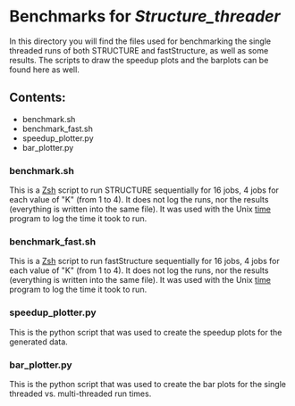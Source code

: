 # Benchmarks for *Structure_threader*

In this directory you will find the files used for benchmarking the single threaded runs of both STRUCTURE and fastStructure, as well as some results.
The scripts to draw the speedup plots and the barplots can be found here as well.


## Contents:

* benchmark.sh
* benchmark_fast.sh
* speedup_plotter.py
* bar_plotter.py


### benchmark.sh

This is a [Zsh](http://www.zsh.org/) script to run STRUCTURE sequentially for 16 jobs, 4 jobs for each value of "K" (from 1 to 4).
It does not log the runs, nor the results (everything is written into the same file).
It was used with the Unix [time](http://linux.die.net/man/1/time) program to log the time it took to run.


### benchmark_fast.sh

This is a [Zsh](http://www.zsh.org/) script to run fastStructure sequentially for 16 jobs, 4 jobs for each value of "K" (from 1 to 4).
It does not log the runs, nor the results (everything is written into the same file).
It was used with the Unix [time](http://linux.die.net/man/1/time) program to log the time it took to run.


### speedup_plotter.py

This is the python script that was used to create the speedup plots for the generated data.

### bar_plotter.py

This is the python script that was used to create the bar plots for the single threaded vs. multi-threaded run times.

